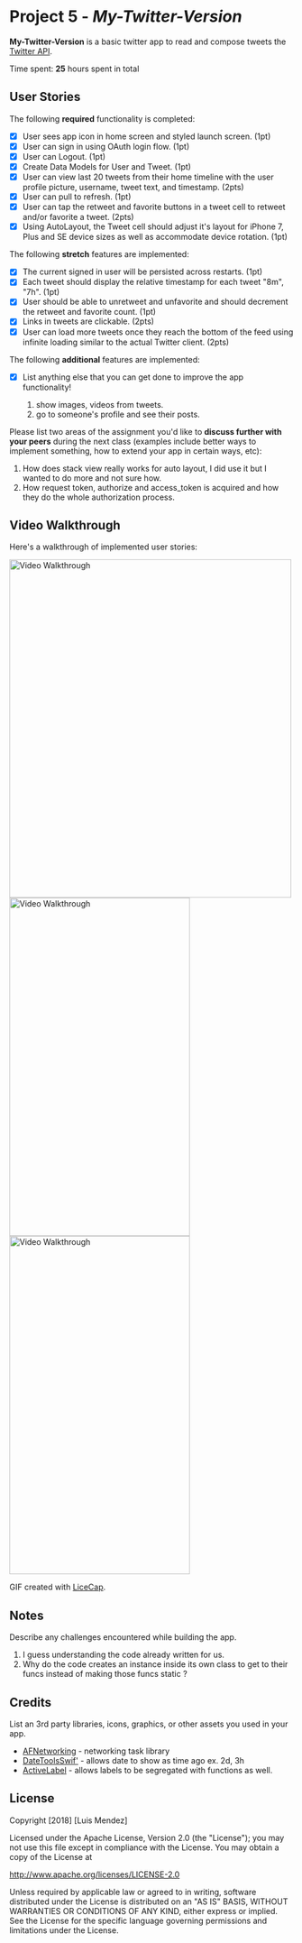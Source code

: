 # Project 5 - *My-Twitter-Version*

**My-Twitter-Version** is a basic twitter app to read and compose tweets the [Twitter API](https://apps.twitter.com/).

Time spent: **25** hours spent in total

## User Stories

The following **required** functionality is completed:

- [x] User sees app icon in home screen and styled launch screen. (1pt)
- [x] User can sign in using OAuth login flow. (1pt)
- [x] User can Logout. (1pt)
- [x] Create Data Models for User and Tweet. (1pt)
- [x] User can view last 20 tweets from their home timeline with the user profile picture, username, tweet text, and timestamp. (2pts)
- [x] User can pull to refresh. (1pt)
- [x] User can tap the retweet and favorite buttons in a tweet cell to retweet and/or favorite a tweet. (2pts)
- [x] Using AutoLayout, the Tweet cell should adjust it's layout for iPhone 7, Plus and SE device sizes as well as accommodate device rotation. (1pt)

The following **stretch** features are implemented:

- [x] The current signed in user will be persisted across restarts. (1pt)
- [x] Each tweet should display the relative timestamp for each tweet "8m", "7h". (1pt)
- [x] User should be able to unretweet and unfavorite and should decrement the retweet and favorite count. (1pt)
- [x] Links in tweets are clickable. (2pts)
- [x] User can load more tweets once they reach the bottom of the feed using infinite loading similar to the actual Twitter client. (2pts)

The following **additional** features are implemented:

- [x] List anything else that you can get done to improve the app functionality!

  1. show images, videos from tweets.
  2. go to someone's profile and see their posts.

Please list two areas of the assignment you'd like to **discuss further with your peers** during the next class (examples include better ways to implement something, how to extend your app in certain ways, etc):

1. How does stack view really works for auto layout, I did use it but I wanted to do more and not sure how.
2. How request token, authorize and access_token is acquired and how they do the whole authorization process.

## Video Walkthrough

Here's a walkthrough of implemented user stories:

<div style="display: inline-block;">
<img float="left" width="500" height="600" src='https://user-images.githubusercontent.com/16315708/46993869-b5222b80-d0df-11e8-8070-1361cb537a77.gif' title='Video Walkthrough' width='' alt='Video Walkthrough' />
<img float="left" width="320" height="600" src='https://user-images.githubusercontent.com/16315708/46993885-ca975580-d0df-11e8-947b-11a3aa82d5c8.gif' title='Video Walkthrough' width='' alt='Video Walkthrough' />
<img float="right" width="320" height="600" src='https://user-images.githubusercontent.com/16315708/46993969-337ecd80-d0e0-11e8-8ae8-1445fe051420.gif' title='Video Walkthrough' width='' alt='Video Walkthrough' />
<div/>

GIF created with [LiceCap](http://www.cockos.com/licecap/).

## Notes

Describe any challenges encountered while building the app.

  1. I guess understanding the code already written for us. 
  2. Why do the code creates an instance inside its own class to get to their funcs instead of making those funcs static ?

## Credits

List an 3rd party libraries, icons, graphics, or other assets you used in your app.

- [AFNetworking](https://github.com/AFNetworking/AFNetworking) - networking task library
- [DateToolsSwif'](https://github.com/MatthewYork/DateTools) - allows date to show as time ago ex. 2d, 3h
- [ActiveLabel](https://github.com/optonaut/ActiveLabel.swift) - allows labels to be segregated with functions as well. 

## License

Copyright [2018] [Luis Mendez]

Licensed under the Apache License, Version 2.0 (the "License");
you may not use this file except in compliance with the License.
You may obtain a copy of the License at

http://www.apache.org/licenses/LICENSE-2.0

Unless required by applicable law or agreed to in writing, software
distributed under the License is distributed on an "AS IS" BASIS,
WITHOUT WARRANTIES OR CONDITIONS OF ANY KIND, either express or implied.
See the License for the specific language governing permissions and
limitations under the License.
